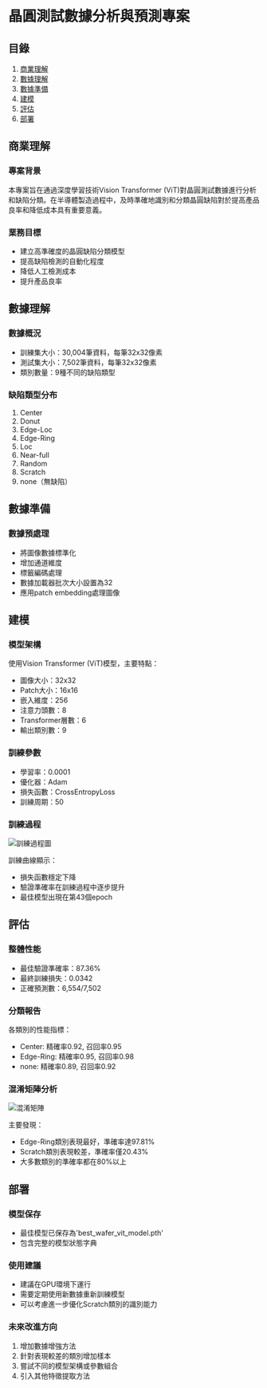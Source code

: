 # 晶圓測試數據分析與預測專案

## 目錄
1. [商業理解](#商業理解)
2. [數據理解](#數據理解)
3. [數據準備](#數據準備)
4. [建模](#建模)
5. [評估](#評估)
6. [部署](#部署)

## 商業理解

### 專案背景
本專案旨在通過深度學習技術Vision Transformer (ViT)對晶圓測試數據進行分析和缺陷分類。在半導體製造過程中，及時準確地識別和分類晶圓缺陷對於提高產品良率和降低成本具有重要意義。

### 業務目標
- 建立高準確度的晶圓缺陷分類模型
- 提高缺陷檢測的自動化程度
- 降低人工檢測成本
- 提升產品良率

## 數據理解

### 數據概況
- 訓練集大小：30,004筆資料，每筆32x32像素
- 測試集大小：7,502筆資料，每筆32x32像素
- 類別數量：9種不同的缺陷類型

### 缺陷類型分布
1. Center
2. Donut
3. Edge-Loc
4. Edge-Ring
5. Loc
6. Near-full
7. Random
8. Scratch
9. none（無缺陷）

## 數據準備

### 數據預處理
- 將圖像數據標準化
- 增加通道維度
- 標籤編碼處理
- 數據加載器批次大小設置為32
- 應用patch embedding處理圖像

## 建模

### 模型架構
使用Vision Transformer (ViT)模型，主要特點：
- 圖像大小：32x32
- Patch大小：16x16
- 嵌入維度：256
- 注意力頭數：8
- Transformer層數：6
- 輸出類別數：9

### 訓練參數
- 學習率：0.0001
- 優化器：Adam
- 損失函數：CrossEntropyLoss
- 訓練周期：50

### 訓練過程
![訓練過程圖](training_history_vit.png)

訓練曲線顯示：
- 損失函數穩定下降
- 驗證準確率在訓練過程中逐步提升
- 最佳模型出現在第43個epoch

## 評估

### 整體性能
- 最佳驗證準確率：87.36%
- 最終訓練損失：0.0342
- 正確預測數：6,554/7,502

### 分類報告
各類別的性能指標：
- Center: 精確率0.92, 召回率0.95
- Edge-Ring: 精確率0.95, 召回率0.98
- none: 精確率0.89, 召回率0.92

### 混淆矩陣分析
![混淆矩陣](confusion_matrix.png)

主要發現：
- Edge-Ring類別表現最好，準確率達97.81%
- Scratch類別表現較差，準確率僅20.43%
- 大多數類別的準確率都在80%以上

## 部署

### 模型保存
- 最佳模型已保存為'best_wafer_vit_model.pth'
- 包含完整的模型狀態字典

### 使用建議
- 建議在GPU環境下運行
- 需要定期使用新數據重新訓練模型
- 可以考慮進一步優化Scratch類別的識別能力

### 未來改進方向
1. 增加數據增強方法
2. 針對表現較差的類別增加樣本
3. 嘗試不同的模型架構或參數組合
4. 引入其他特徵提取方法
